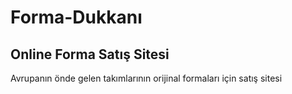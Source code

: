 # Forma-Dukkanı

## Online Forma Satış Sitesi

Avrupanın önde gelen takımlarının orijinal formaları için satış sitesi
